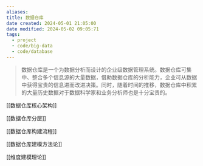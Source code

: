 ```yaml
---
aliases: 
title: 数据仓库
date created: 2024-05-01 21:05:00
date modified: 2024-05-02 09:05:71
tags:
  - project
  - code/big-data
  - code/database
---
```

>数据仓库是一个为数据分析而设计的企业级数据管理系统。数据仓库可集中、整合多个信息源的大量数据，借助数据仓库的分析能力，企业可从数据中获得宝贵的信息进而改进决策。同时，随着时间的推移，数据仓库中积累的大量历史数据对于数据科学家和业务分析师也是十分宝贵的。

[[数据仓库核心架构]]

[[数据仓库分层]]

[[数据仓库构建流程]]

[[数据仓库建模方法论]]

[[维度建模理论]]